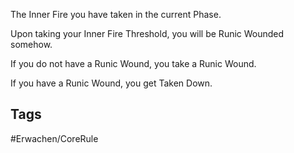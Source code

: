 The Inner Fire you have taken in the current Phase.

Upon taking your Inner Fire Threshold, you will be Runic Wounded somehow.

If you do not have a Runic Wound, you take a Runic Wound.

If you have a Runic Wound, you get Taken Down.
## Tags
#Erwachen/CoreRule 